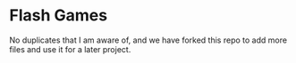 # Flash Games

No duplicates that I am aware of, and we have forked this repo to add more files and use it for a later project.
